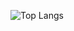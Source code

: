 ![Top Langs](https://github-readme-stats.vercel.app/api/top-langs/?username=ferueda&theme=tokyonight)

